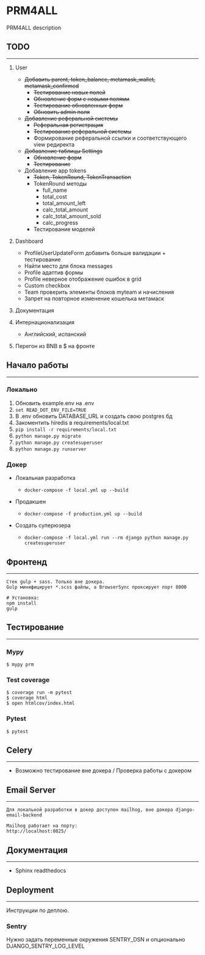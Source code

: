 # PRM4ALL

PRM4ALL description

## TODO
---

1. User
    - ~~Добавить parent, token_balance, metamask_wallet, metamask_confirmed~~
        - ~~Тестирование новых полей~~
        - ~~Обновление форм с новыми полями~~
        - ~~Тестирование обновленных форм~~
        - ~~Обновить admin поля~~
    - ~~Добавление реферальной системы~~
        - ~~Реферальная регистрация~~
        - ~~Тестирование реферальной системы~~
        - Формирование реферальной ссылки и соответствующего view редиректа
    - ~~Добавление таблицы Settings~~
        - ~~Обновление форм~~
        - ~~Тестирование~~
    - Добавление app tokens
        - ~~Token, TokenRound, TokenTransaction~~
        - TokenRound методы
            - full_name
            - total_cost
            - total_amount_left
            - calc_total_amount
            - calc_total_amount_sold
            - calc_progress
        - Тестирование моделей

2. Dashboard
    - ProfileUserUpdateForm добавить больше валидации + тестирование
    - Найти место для блока messages
    - Profile адаптив формы
    - Profile неверное отображение ошибок в grid
    - Custom checkbox
    - Team проверить элементы блоков myteam и начисления
    - Запрет на повторное изменение кошелька метамаск

2. Документация

3. Интернационализация
    - Английский, испанский

3. Перегон из BNB в $ на фронте


## Начало работы
---
### Локально

1. Обновить example.env на .env
2. `set READ_DOT_ENV_FILE=TRUE`
3. В .env обновить DATABASE_URL и создать свою postgres бд
4. Закоментить hiredis в requirements/local.txt
5. `pip install -r requirements/local.txt`
6. `python manage.py migrate`
7. `python manage.py createsuperuser`
8. `python manage.py runserver`

### Докер

- Локальная разработка
    - `docker-compose -f local.yml up --build`

- Продакшен
    - `docker-compose -f production.yml up --build`

- Создать суперюзера
    - `docker-compose -f local.yml run --rm django python manage.py createsuperuser`

## Фронтенд
---

    Стек gulp + sass. Только вне докера.
    Gulp минифицирует *.scss файлы, а BrowserSync проксирует порт 8000

    # Установка:
    npm install
    gulp


## Тестирование
---

### Mypy

    $ mypy prm

### Test coverage

    $ coverage run -m pytest
    $ coverage html
    $ open htmlcov/index.html

### Pytest

    $ pytest


## Celery
---
- Возможно тестирование вне докера / Проверка работы с докером


## Email Server
---

    Для локальной разработки в докер доступен mailhog, вне докера django-email-backend

    Mailhog работает на порту:
    http://localhost:8025/

## Документация
---

- Sphinx readthedocs

## Deployment
---

Инструкции по деплою.

### Sentry

Нужно задать переменные окружения SENTRY_DSN и опционально DJANGO_SENTRY_LOG_LEVEL
